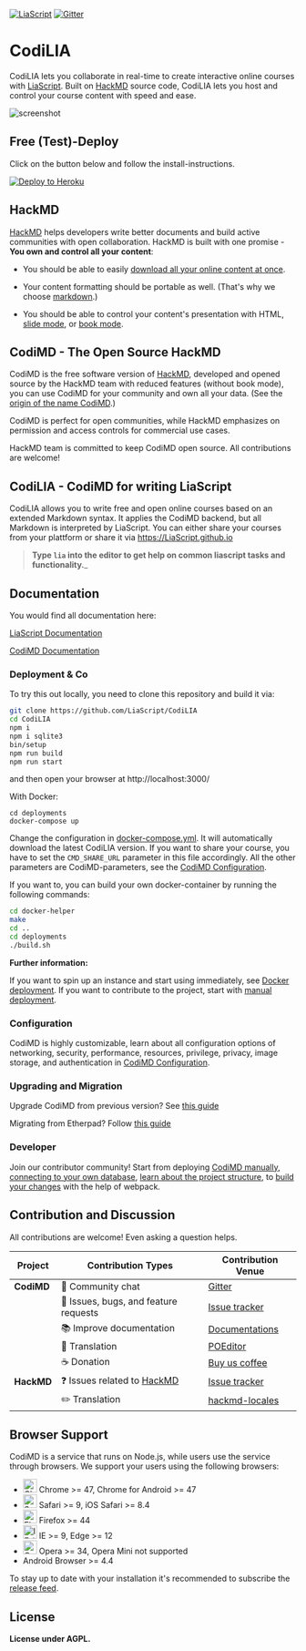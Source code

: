 [![LiaScript](https://raw.githubusercontent.com/LiaScript/LiaScript/master/badges/course.svg)](https://LiaScript.github.io/course/?https://github.com/LiaScript/docs) [![Gitter](https://badges.gitter.im/LiaScript/community.svg)](https://gitter.im/LiaScript/community?utm_source=badge&utm_medium=badge&utm_campaign=pr-badge)

# CodiLIA

CodiLIA lets you collaborate in real-time to create interactive online courses
with [LiaScript](https://LiaScript.github.io). Built on
[HackMD](https://hackmd.io) source code, CodiLIA lets you host and control your
course content with speed and ease.

![screenshot](https://raw.githubusercontent.com/liascript/codilia/develop/public/screenshot.gif)


## Free (Test)-Deploy

Click on the button below and follow the install-instructions.

[![Deploy to Heroku](https://www.herokucdn.com/deploy/button.png)](https://heroku.com/deploy)


## HackMD

[HackMD](https://hackmd.io) helps developers write better documents and build
active communities with open collaboration. HackMD is built with one promise -
**You own and control all your content**:

- You should be able to easily
  [download all your online content at once](https://hackmd.io/c/news/%2Fs%2Fr1cx3a3SE).

- Your content formatting should be portable as well.
  (That's why we choose [markdown](https://hackmd.io/features#Typography).)

- You should be able to control your content's presentation with HTML,
  [slide mode](https://hackmd.io/p/slide-example),
  or [book mode](https://hackmd.io/c/book-example/).

## CodiMD - The Open Source HackMD

CodiMD is the free software version of [HackMD](https://hackmd.io), developed
and opened source by the HackMD team with reduced features (without book mode),
you can use CodiMD for your community and own all your data. (See the
[origin of the name CodiMD](https://github.com/hackmdio/hackmd/issues/720).)

CodiMD is perfect for open communities, while HackMD emphasizes on permission
and access controls for commercial use cases.

HackMD team is committed to keep CodiMD open source. All contributions are
welcome!

## CodiLIA - CodiMD for writing LiaScript

CodiLIA allows you to write free and open online courses based on an extended
Markdown syntax. It applies the CodiMD backend, but all Markdown is interpreted
by LiaScript. You can either share your courses from your plattform or share
it via https://LiaScript.github.io

> __Type `lia` into the editor to get help on common liascript tasks and functionality.___

## Documentation

You would find all documentation here:

[LiaScript Documentation](https://github.com/LiaScript/docs)

[CodiMD Documentation](https://hackmd.io/c/codimd-documentation)

### Deployment & Co

To try this out locally, you need to clone this repository and build it via:

``` bash
git clone https://github.com/LiaScript/CodiLIA
cd CodiLIA
npm i
npm i sqlite3
bin/setup
npm run build
npm run start
```

and then open your browser at http://localhost:3000/

With Docker:

```
cd deployments
docker-compose up
```

Change the configuration in [docker-compose.yml](deployments/docer-compose.yml).
It will automatically download the latest CodiLIA version. If you want to share
your course, you have to set the `CMD_SHARE_URL` parameter in this file
accordingly. All the other parameters are CodiMD-parameters, see the
[CodiMD Configuration](https://hackmd.io/c/codimd-documentation/%2Fs%2Fcodimd-configuration).


If you want to, you can build your own docker-container by running the following
commands:

``` bash
cd docker-helper
make
cd ..
cd deployments
./build.sh
```

__Further information:__

If you want to spin up an instance and start using immediately, see
[Docker deployment](https://hackmd.io/c/codimd-documentation/%2Fs%2Fcodimd-docker-deployment).
If you want to contribute to the project, start with
[manual deployment](https://hackmd.io/c/codimd-documentation/%2Fs%2Fcodimd-manual-deployment).

### Configuration

CodiMD is highly customizable, learn about all configuration options of
networking, security, performance, resources, privilege, privacy, image storage,
and authentication in
[CodiMD Configuration](https://hackmd.io/c/codimd-documentation/%2Fs%2Fcodimd-configuration).

### Upgrading and Migration

Upgrade CodiMD from previous version? See
[this guide](https://hackmd.io/c/codimd-documentation/%2Fs%2Fcodimd-upgrade)

Migrating from Etherpad? Follow
[this guide](https://hackmd.io/c/codimd-documentation/%2Fs%2Fcodimd-migration-etherpad)

### Developer

Join our contributor community! Start from deploying
[CodiMD manually](https://hackmd.io/c/codimd-documentation/%2Fs%2Fcodimd-manual-deployment),
[connecting to your own database](https://hackmd.io/c/codimd-documentation/%2Fs%2Fcodimd-db-connection),
[learn about the project structure](https://hackmd.io/c/codimd-documentation/%2Fs%2Fcodimd-project-structure), to
[build your changes](https://hackmd.io/c/codimd-documentation/%2Fs%2Fcodimd-webpack) with the help of webpack.

## Contribution and Discussion

All contributions are welcome! Even asking a question helps.

| Project    | Contribution Types                                        | Contribution Venue                                                                                                                                                                          |
| ---------- | --------------------------------------------------------- | ------------------------------------------------------------------------------------------------------------------------------------------------------------------------------------------- |
| **CodiMD** | :couple: Community chat                                   | [Gitter][gitter-url]                                                                                                                                                                        |
|            | :bug: Issues, bugs, and feature requests                  | [Issue tracker](https://github.com/hackmdio/codimd/issues)                                                                                                                                  |
|            | :books: Improve documentation                             | [Documentations](https://hackmd.io/c/codimd-documentation)                                                                                                                                  |
|            | :pencil: Translation                                      | [POEditor][poeditor-url]                                                                                                                                                                    |
|            | :coffee: Donation                                         | [Buy us coffee](https://www.paypal.com/cgi-bin/webscr?cmd=_donations&business=KDGS4PREHX6QQ&lc=US&item_name=HackMD&currency_code=USD&bn=PP%2dDonationsBF%3abtn_donate_LG%2egif%3aNonHosted) |
| **HackMD** | :question: Issues related to [HackMD](https://hackmd.io/) | [Issue tracker](https://github.com/hackmdio/hackmd-io-issues/issues)                                                                                                                        |
|            | :pencil2: Translation                                     | [hackmd-locales](https://github.com/hackmdio/hackmd-locales/tree/master/locales)                                                                                                            |

## Browser Support

CodiMD is a service that runs on Node.js, while users use the service through browsers. We support your users using the following browsers:
- <img src="https://raw.githubusercontent.com/alrra/browser-logos/master/src/chrome/chrome_48x48.png" alt="Chrome" width="24px" height="24px" /> Chrome >= 47, Chrome for Android >= 47
- <img src="https://raw.githubusercontent.com/alrra/browser-logos/master/src/safari/safari_48x48.png" alt="Safari" width="24px" height="24px" /> Safari >= 9, iOS Safari >= 8.4
- <img src="https://raw.githubusercontent.com/alrra/browser-logos/master/src/firefox/firefox_48x48.png" alt="Firefox" width="24px" height="24px" /> Firefox >= 44
- <img src="https://raw.githubusercontent.com/alrra/browser-logos/master/src/edge/edge_48x48.png" alt="IE / Edge" width="24px" height="24px" /> IE >= 9, Edge >= 12
- <img src="https://raw.githubusercontent.com/alrra/browser-logos/master/src/opera/opera_48x48.png" alt="Opera" width="24px" height="24px" /> Opera >= 34, Opera Mini not supported
- Android Browser >= 4.4

To stay up to date with your installation it's recommended to subscribe the [release feed][github-release-feed].

## License

**License under AGPL.**

[gitter-image]: https://img.shields.io/badge/gitter-hackmdio/codimd-blue.svg
[gitter-url]: https://gitter.im/hackmdio/hackmd
[travis-image]: https://travis-ci.com/hackmdio/codimd.svg?branch=master
[travis-url]: https://travis-ci.com/hackmdio/codimd
[github-version-badge]: https://img.shields.io/github/release/hackmdio/codimd.svg
[github-release-page]: https://github.com/hackmdio/codimd/releases
[github-release-feed]: https://github.com/hackmdio/codimd/releases.atom
[poeditor-image]: https://img.shields.io/badge/POEditor-translate-blue.svg
[poeditor-url]: https://poeditor.com/join/project/q0nuPWyztp
